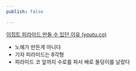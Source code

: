 ```yaml
---
publish: false

---
```

[이집트 피라미드 만들 수 있던 이유 (youtu.co)](https://youtu.co/55378/?ca=y&fbclid=IwAR3cz930sf7JdO6GAMhpqiMN9j-7eloZWYf1rnqwuvZSjg_z6S4AUuuPDj4)
- 노예가 만든게 아니다
- 기자 피라미드는 8각형
- 피라미드 코 앞까지 수로를 파서 배로 돌덩이를 날랐다
